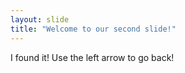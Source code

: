 ```yaml
---
layout: slide
title: "Welcome to our second slide!"
---
```

I found it!
Use the left arrow to go back!

